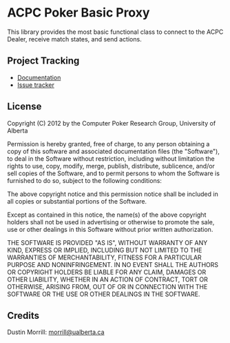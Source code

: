 ACPC Poker Basic Proxy
========

This library provides the most basic functional class to connect to the
ACPC Dealer, receive match states, and send actions.

Project Tracking
----------------

* [Documentation](http://www.ualberta.ca/~morrill/doc/acpc_poker_basic_proxy)
* [Issue tracker](https://bitbucket.org/morrill/acpcpokerbasicproxy/issues?status=new&status=open)

License
-------

Copyright (C) 2012 by the Computer Poker Research Group, University of Alberta

Permission is hereby granted, free of charge, to any person obtaining a copy of
this software and associated documentation files (the "Software"), to deal in
the Software without restriction, including without limitation the rights to
use, copy, modify, merge, publish, distribute, sublicence, and/or sell copies
of the Software, and to permit persons to whom the Software is furnished to do
so, subject to the following conditions:

The above copyright notice and this permission notice shall be included in all
copies or substantial portions of the Software.

Except as contained in this notice, the name(s) of the above copyright holders
shall not be used in advertising or otherwise to promote the sale, use or other
dealings in this Software without prior written authorization.

THE SOFTWARE IS PROVIDED "AS IS", WITHOUT WARRANTY OF ANY KIND, EXPRESS OR
IMPLIED, INCLUDING BUT NOT LIMITED TO THE WARRANTIES OF MERCHANTABILITY,
FITNESS FOR A PARTICULAR PURPOSE AND NONINFRINGEMENT. IN NO EVENT SHALL THE
AUTHORS OR COPYRIGHT HOLDERS BE LIABLE FOR ANY CLAIM, DAMAGES OR OTHER
LIABILITY, WHETHER IN AN ACTION OF CONTRACT, TORT OR OTHERWISE, ARISING FROM,
OUT OF OR IN CONNECTION WITH THE SOFTWARE OR THE USE OR OTHER DEALINGS IN THE
SOFTWARE.

Credits
-------

Dustin Morrill: morrill@ualberta.ca
